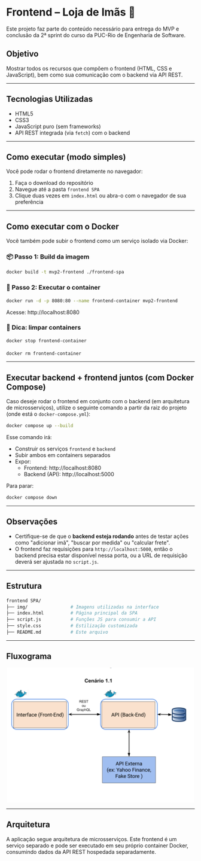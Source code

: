 # Frontend – Loja de Imãs 🧲

Este projeto faz parte do conteúdo necessário para entrega do MVP e conclusão da 2ª sprint do curso da PUC-Rio de Engenharia de Software.

## Objetivo

Mostrar todos os recursos que compõem o frontend (HTML, CSS e JavaScript), bem como sua comunicação com o backend via API REST.

---

## Tecnologias Utilizadas

- HTML5
- CSS3
- JavaScript puro (sem frameworks)
- API REST integrada (via `fetch`) com o backend

---

## Como executar (modo simples)

Você pode rodar o frontend diretamente no navegador:

1. Faça o download do repositório
2. Navegue até a pasta `frontend SPA`
3. Clique duas vezes em `index.html` ou abra-o com o navegador de sua preferência

---

## Como executar com o Docker

Você também pode subir o frontend como um serviço isolado via Docker:

### 📦 Passo 1: Build da imagem

```bash
docker build -t mvp2-frontend ./frontend-spa
```

### 🚀 Passo 2: Executar o container

```bash
docker run -d -p 8080:80 --name frontend-container mvp2-frontend
```

Acesse: http://localhost:8080

### 🧼 Dica: limpar containers

```bash
docker stop frontend-container

docker rm frontend-container
```

---

## Executar backend + frontend juntos (com Docker Compose)

Caso deseje rodar o frontend em conjunto com o backend (em arquitetura de microsserviços), utilize o seguinte comando a partir da raiz do projeto (onde está o `docker-compose.yml`):

```bash
docker compose up --build
```

Esse comando irá:

- Construir os serviços `frontend` e `backend`
- Subir ambos em containers separados
- Expor:
  - Frontend: http://localhost:8080
  - Backend (API): http://localhost:5000

Para parar:

```bash
docker compose down
```

---

## Observações

- Certifique-se de que o **backend esteja rodando** antes de testar ações como "adicionar imã", "buscar por medida" ou "calcular frete".
- O frontend faz requisições para `http://localhost:5000`, então o backend precisa estar disponível nessa porta, ou a URL de requisição deverá ser ajustada no `script.js`.

---

## Estrutura

```bash
frontend SPA/
├── img/                # Imagens utilizadas na interface
├── index.html          # Página principal da SPA
├── script.js           # Funções JS para consumir a API
├── style.css           # Estilização customizada
├── README.md           # Este arquivo
```

---
## Fluxograma

<div align="center">
  <img src="https://github.com/MarceloOliveiradev/frontend-spa/blob/main/img/fluxograma%20-%20arquitetura%20MVP2.png?raw=true" width="500px" />
</div>

---
## Arquitetura

A aplicação segue arquitetura de microsserviços. Este frontend é um serviço separado e pode ser executado em seu próprio container Docker, consumindo dados da API REST hospedada separadamente.
